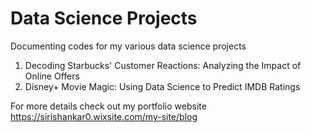 # Data Science Projects
Documenting codes for my various data science projects
1. Decoding Starbucks' Customer Reactions: Analyzing the Impact of Online Offers
2. Disney+ Movie Magic: Using Data Science to Predict IMDB Ratings

For more details check out my portfolio website
https://sirishankar0.wixsite.com/my-site/blog
